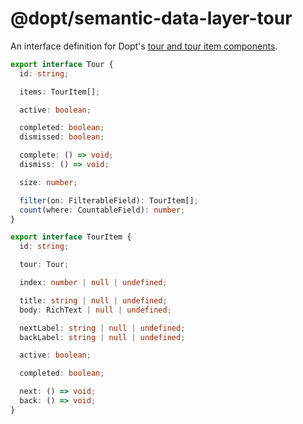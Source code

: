 # @dopt/semantic-data-layer-tour

An interface definition for Dopt's [tour and tour item components](https://docs.dopt.com/components/tour/).

```ts
export interface Tour {
  id: string;

  items: TourItem[];

  active: boolean;

  completed: boolean;
  dismissed: boolean;

  complete: () => void;
  dismiss: () => void;

  size: number;

  filter(on: FilterableField): TourItem[];
  count(where: CountableField): number;
}

export interface TourItem {
  id: string;

  tour: Tour;

  index: number | null | undefined;

  title: string | null | undefined;
  body: RichText | null | undefined;

  nextLabel: string | null | undefined;
  backLabel: string | null | undefined;

  active: boolean;

  completed: boolean;

  next: () => void;
  back: () => void;
}
```
